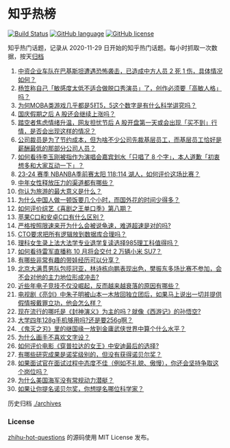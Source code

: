 # 知乎热榜
[![Build Status](https://github.com/ToWeLong/zhihu-hot-questions/workflows/CI/badge.svg)](https://github.com/ToWeLong/zhihu-hot-questions/actions)
[![GitHub language](https://img.shields.io/badge/language-golang-orange.svg)](https://golang.org/)
[![GitHub license](https://img.shields.io/github/license/ToWeLong/zhihu-hot-questions)](https://github.com/ToWeLong/zhihu-hot-questions/blob/main/LICENSE)

知乎热门话题，记录从 2020-11-29 日开始的知乎热门话题。每小时抓取一次数据，按天[归档](./archives)

<!-- BEGIN -->

1. [中资企业车队在巴基斯坦遭遇恐怖袭击，已造成中方人员 2 死 1 伤，具体情况如何？](https://www.zhihu.com/question/766675877)
1. [杨笠称自己「敏感度太低不适合做脱口秀演员」了，创作必须要「高敏人格」吗？](https://www.zhihu.com/question/677118616)
1. [为何MOBA类游戏几乎都是5打5，5这个数字是有什么科学讲究吗？](https://www.zhihu.com/question/737075995)
1. [国庆假期之后 A 股还会继续上涨吗？](https://www.zhihu.com/question/747750897)
1. [踏空者焦虑情绪升温，网友担忧节后 A 股开盘第一天或会出现「买不到」行情，是否会出现这样的情况？](https://www.zhihu.com/question/767469425)
1. [公司裁员是为了节约成本，但为啥不少公司先裁基层员工，而基层员工恰好是薪酬最低的那部分公司人员？](https://www.zhihu.com/question/739397731)
1. [如何看待李玉刚被指作为演唱会嘉宾划水「只唱了 8 个字」，本人道歉「初衷想多和大家互动一下」？](https://www.zhihu.com/question/752060060)
1. [23-24 赛季 NBANBA季前赛太阳 118:114 湖人，如何评价这场比赛？](https://www.zhihu.com/question/767211274)
1. [中年女性释放压力的渠道都有哪些？](https://www.zhihu.com/question/660781071)
1. [你认为旅游的最大意义是什么？](https://www.zhihu.com/question/759183392)
1. [为什么中国人做一顿饭要几个小时，而国外花的时间少得多？](https://www.zhihu.com/question/28655927)
1. [如何评价综艺《喜剧之王单口季》第八期？](https://www.zhihu.com/question/749886477)
1. [苹果C口和安卓C口有什么区别？](https://www.zhihu.com/question/646909743)
1. [严格按照限速来开为什么会被说龟速，难道超速是对的吗?](https://www.zhihu.com/question/661639652)
1. [CTO要求把所有逻辑放到数据库合理吗？](https://www.zhihu.com/question/661428819)
1. [理科女生录上法大法学专业退学复读选择985理工科值得吗？](https://www.zhihu.com/question/662828875)
1. [如何看待雷军直播称 10 月将会交付 2 万辆小米 SU7？](https://www.zhihu.com/question/710455785)
1. [有哪些非常有趣的带娃经历可以分享？](https://www.zhihu.com/question/627413806)
1. [北京大满贯男队包揽冠亚，林诗栋向鹏表现出色，樊振东多场比赛不参加，会不会对他的主力地位形成冲击?](https://www.zhihu.com/question/750634146)
1. [近些年电子竞技不仅没崛起，反而越来越衰落的原因有哪些？](https://www.zhihu.com/question/730315331)
1. [电视剧《亮剑》中朱子明被山本一木放回独立团后，如果马上说出一切并提供假情报戴罪立功，他会怎么样？](https://www.zhihu.com/question/531307823)
1. [现在流行的哪吒是《封神演义》为主的吗？就像《西游记》的孙悟空?](https://www.zhihu.com/question/721533501)
1. [大学四年128g手机够用吗?还是要256g啊？](https://www.zhihu.com/question/667315318)
1. [《鬼灭之刃》里的继国缘一放到金庸武侠世界中算个什么水平？](https://www.zhihu.com/question/666488724)
1. [为什么画手不喜欢文字设？](https://www.zhihu.com/question/606813279)
1. [如何评价电影《穿普拉达的女王》中安迪最后的选择?](https://www.zhihu.com/question/284563589)
1. [有哪些研究成果是诺奖级别的，但没有获得诺贝尔奖？](https://www.zhihu.com/question/700869898)
1. [如果面试官在面试过程中态度不佳（例如不礼貌、傲慢），你还会坚持争取这个岗位吗？](https://www.zhihu.com/question/668860859)
1. [为什么美国海军没有常规动力潜艇？](https://www.zhihu.com/question/27587633)
1. [如果让你提名诺贝尔奖，你想提名哪位科学家？](https://www.zhihu.com/question/609412067)

<!-- END -->

历史归档 [./archives](./archives)


### License
[zhihu-hot-questions](https://github.com/towelong/zhihu-hot-questions) 的源码使用 MIT License 发布。